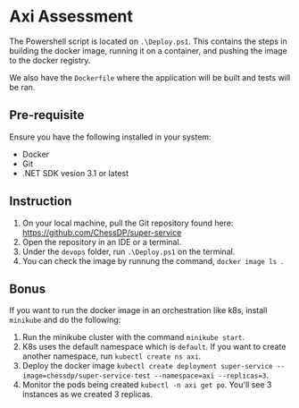 # Axi Assessment

The Powershell script is located on `.\Deploy.ps1`.
This contains the steps in building the docker image, running it on a container, and pushing the image to the docker registry.

We also have the `Dockerfile` where the application will be built and tests will be ran.

## Pre-requisite

Ensure you have the following installed in your system:
- Docker
- Git
- .NET SDK vesion 3.1 or latest

## Instruction

1. On your local machine, pull the Git repository found here: https://github.com/ChessDP/super-service
2. Open the repository in an IDE or a terminal.
3. Under the `devops` folder, run `.\Deploy.ps1` on the terminal.
4. You can check the image by runnung the command, `docker image ls `.

## Bonus

If you want to run the docker image in an orchestration like k8s, install `minikube` and do the following:

1. Run the minikube cluster with the command `minikube start`.
2. K8s uses the default namespace which is `default`. If you want to create another namespace, run `kubectl create ns axi`.
3. Deploy the docker image `kubectl create deployment super-service --image=chessdp/super-service-test --namespace=axi --replicas=3`.
4. Monitor the pods being created `kubectl -n axi get po`. You'll see 3 instances as we created 3 replicas.